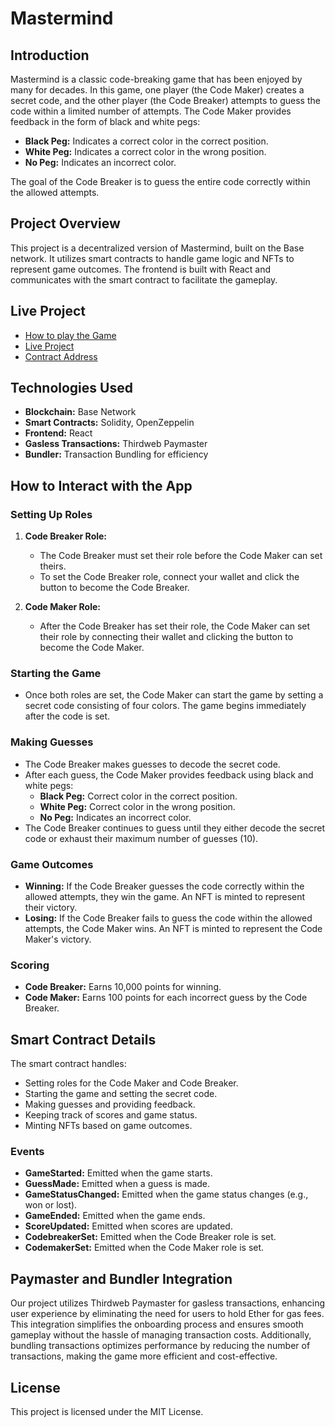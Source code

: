 # Mastermind

## Introduction

Mastermind is a classic code-breaking game that has been enjoyed by many for decades. In this game, one player (the Code Maker) creates a secret code, and the other player (the Code Breaker) attempts to guess the code within a limited number of attempts. The Code Maker provides feedback in the form of black and white pegs:

- **Black Peg:** Indicates a correct color in the correct position.
- **White Peg:** Indicates a correct color in the wrong position.
- **No Peg:** Indicates an incorrect color.

The goal of the Code Breaker is to guess the entire code correctly within the allowed attempts.

## Project Overview

This project is a decentralized version of Mastermind, built on the Base network. It utilizes smart contracts to handle game logic and NFTs to represent game outcomes. The frontend is built with React and communicates with the smart contract to facilitate the gameplay.

## Live Project

- [How to play the Game](https://www.youtube.com/watch?v=5jtcsBERDEQ&t=1s)
- [Live Project](https://mastermind-seven-lilac.vercel.app/)
- [Contract Address](https://sepolia.basescan.org/address/0x94d297273ca3ab70952dee77a7093963a4a13880)

## Technologies Used

- **Blockchain:** Base Network
- **Smart Contracts:** Solidity, OpenZeppelin
- **Frontend:** React
- **Gasless Transactions:** Thirdweb Paymaster
- **Bundler:** Transaction Bundling for efficiency

## How to Interact with the App

### Setting Up Roles

1. **Code Breaker Role:**

   - The Code Breaker must set their role before the Code Maker can set theirs.
   - To set the Code Breaker role, connect your wallet and click the button to become the Code Breaker.

2. **Code Maker Role:**
   - After the Code Breaker has set their role, the Code Maker can set their role by connecting their wallet and clicking the button to become the Code Maker.

### Starting the Game

- Once both roles are set, the Code Maker can start the game by setting a secret code consisting of four colors. The game begins immediately after the code is set.

### Making Guesses

- The Code Breaker makes guesses to decode the secret code.
- After each guess, the Code Maker provides feedback using black and white pegs:
  - **Black Peg:** Correct color in the correct position.
  - **White Peg:** Correct color in the wrong position.
  - **No Peg:** Indicates an incorrect color.
- The Code Breaker continues to guess until they either decode the secret code or exhaust their maximum number of guesses (10).

### Game Outcomes

- **Winning:** If the Code Breaker guesses the code correctly within the allowed attempts, they win the game. An NFT is minted to represent their victory.
- **Losing:** If the Code Breaker fails to guess the code within the allowed attempts, the Code Maker wins. An NFT is minted to represent the Code Maker's victory.

### Scoring

- **Code Breaker:** Earns 10,000 points for winning.
- **Code Maker:** Earns 100 points for each incorrect guess by the Code Breaker.

## Smart Contract Details

The smart contract handles:

- Setting roles for the Code Maker and Code Breaker.
- Starting the game and setting the secret code.
- Making guesses and providing feedback.
- Keeping track of scores and game status.
- Minting NFTs based on game outcomes.

### Events

- **GameStarted:** Emitted when the game starts.
- **GuessMade:** Emitted when a guess is made.
- **GameStatusChanged:** Emitted when the game status changes (e.g., won or lost).
- **GameEnded:** Emitted when the game ends.
- **ScoreUpdated:** Emitted when scores are updated.
- **CodebreakerSet:** Emitted when the Code Breaker role is set.
- **CodemakerSet:** Emitted when the Code Maker role is set.

## Paymaster and Bundler Integration

Our project utilizes Thirdweb Paymaster for gasless transactions, enhancing user experience by eliminating the need for users to hold Ether for gas fees. This integration simplifies the onboarding process and ensures smooth gameplay without the hassle of managing transaction costs. Additionally, bundling transactions optimizes performance by reducing the number of transactions, making the game more efficient and cost-effective.

## License

This project is licensed under the MIT License.
